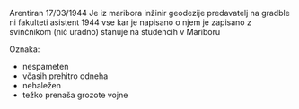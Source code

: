 Arentiran 17/03/1944
Je iz maribora
inžinir geodezije
predavatelj na gradble ni fakulteti
asistent 1944
vse kar je napisano o njem je zapisano z svinčnikom (nič uradno)
stanuje na studencih v Mariboru

Oznaka:
- nespameten
- včasih prehitro odneha
- nehaležen
- težko prenaša grozote vojne